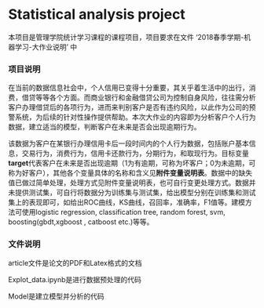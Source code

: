 # Statistical analysis project

本项目是管理学院统计学习课程的课程项目，项目要求在文件 ‘2018春季学期-机器学习-大作业说明’ 中

### 项目说明

在当前的数据信息社会中，个人信用已变得十分重要，其关乎着生活中的出行，消费，借贷等等各个方面。而商业银行和金融借贷公司为控制自身风险，往往需分析客户办理借贷后的各项行为，进而来判别客户是否有违约风险，以此作为公司的预警系统，为后续的针对性操作提供帮助。本次大作业的内容即为分析客户个人行为数据，建立适当的模型，判断客户在未来是否会出现逾期行为。

该数据为客户在某银行办理信用卡后一段时间内的个人行为数据，包括账户基本信息，交易行为，消费行为，信用卡还款行为，分期行为，和取现行为。目标变量**target**代表客户在未来是否出现逾期（1为有逾期，可称为坏客户；0为未逾期，可称为好客户），其他各个变量具体的名称和含义见**附件变量说明表**。数据中的缺失值已做过简单处理，处理方式见附件变量说明表，也可自行变更处理方式。数据并未提供测试集，可自行将数据分为训练集与测试集，给出模型分别在训练集和测试集上的表现即可，如给出ROC曲线，KS曲线，召回率，准确率，F1值等。建模方法可使用logistic regression, classification tree, random forest, svm, boosting(gbdt,xgboost , catboost etc.)等等。

### 文件说明

article文件是论文的PDF和Latex格式的文档

Explot_data.ipynb是进行数据预处理的代码

Model是建立模型并分析的代码